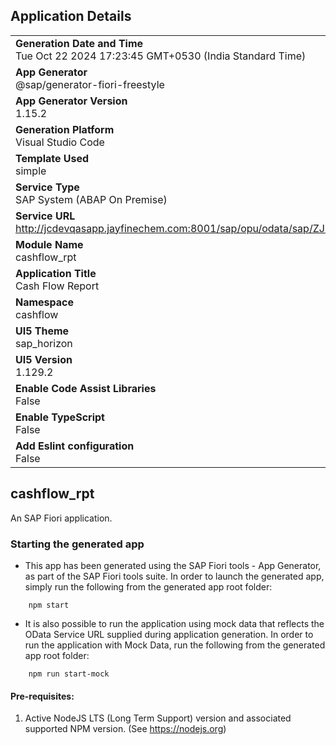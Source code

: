 ## Application Details
|               |
| ------------- |
|**Generation Date and Time**<br>Tue Oct 22 2024 17:23:45 GMT+0530 (India Standard Time)|
|**App Generator**<br>@sap/generator-fiori-freestyle|
|**App Generator Version**<br>1.15.2|
|**Generation Platform**<br>Visual Studio Code|
|**Template Used**<br>simple|
|**Service Type**<br>SAP System (ABAP On Premise)|
|**Service URL**<br>http://jcdevqasapp.jayfinechem.com:8001/sap/opu/odata/sap/ZJI_FI_CASH_ODATA1_SRV|
|**Module Name**<br>cashflow_rpt|
|**Application Title**<br>Cash Flow Report|
|**Namespace**<br>cashflow|
|**UI5 Theme**<br>sap_horizon|
|**UI5 Version**<br>1.129.2|
|**Enable Code Assist Libraries**<br>False|
|**Enable TypeScript**<br>False|
|**Add Eslint configuration**<br>False|

## cashflow_rpt

An SAP Fiori application.

### Starting the generated app

-   This app has been generated using the SAP Fiori tools - App Generator, as part of the SAP Fiori tools suite.  In order to launch the generated app, simply run the following from the generated app root folder:

```
    npm start
```

- It is also possible to run the application using mock data that reflects the OData Service URL supplied during application generation.  In order to run the application with Mock Data, run the following from the generated app root folder:

```
    npm run start-mock
```

#### Pre-requisites:

1. Active NodeJS LTS (Long Term Support) version and associated supported NPM version.  (See https://nodejs.org)


